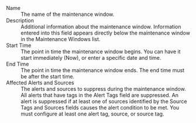<dl>
<dt>Name</dt>
<dd>The name of the maintenance window.</dd>
<dt>Description</dt>
<dd>Additional information about the maintenance window. Information entered into this field appears directly below the maintenance window in the Maintenance Windows list.</dd>
<dt>Start Time</dt>
<dd>The point in time the maintenance window begins. You can have it start immediately (Now), or enter a specific date and time.</dd>
<dt>End Time</dt>
<dd>The point in time the maintenance window ends. The end time must be after the start time.</dd>
<dt>Affected Alerts and Sources</dt>
<dd>The alerts and sources to suppress during the maintenance window. All alerts that have tags in the Alert Tags field are suppressed. An alert is suppressed if at least one of sources identified by the Source Tags and Sources fields causes the alert condition to be met. You must configure at least one alert tag, source, or source tag.</dd>
</dl>
